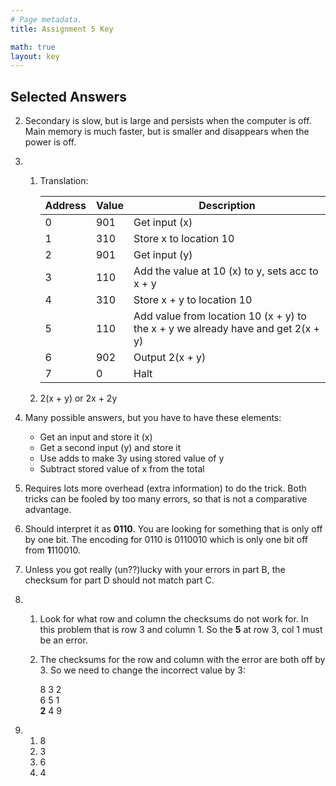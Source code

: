 ```yaml
---
# Page metadata.
title: Assignment 5 Key

math: true
layout: key
---
```


## Selected Answers

2. Secondary is slow, but is large and persists when the computer is off. Main memory
    is much faster, but is smaller and disappears when the power is off.

4. 
    1.  Translation:

        | Address   | Value   | Description  |
        |-  |-  |-  |
        | 0   | 901   | Get input (x) |
        | 1   | 310   | Store x to location 10 |
        | 2   | 901   | Get input (y) |
        | 3   | 110   | Add the value at 10 (x) to y, sets acc to x + y |
        | 4   | 310   | Store x + y to location 10 |
        | 5   | 110   | Add value from location 10 (x + y) to the x + y we already have and get 2(x + y) |
        | 6   | 902   | Output 2(x + y) |
        | 7   | 0   | Halt |

    1. 2(x + y) or 2x + 2y

5. Many possible answers, but you have to have these elements:  

    * Get an input and store it (x)
    * Get a second input (y) and store it
    * Use adds to make 3y using stored value of y
    * Subtract stored value of x from the total

6. Requires lots more overhead (extra information) to do the trick.
    Both tricks can be fooled by too many errors, so that is not a comparative advantage.

1. Should interpret it as **0110**. You are looking for something that is only off by one bit.
    The encoding for 0110 is 0110010 which is only one bit off from **1**110010.

1. Unless you got really (un??)lucky with your errors in part B, the checksum for part D should not
    match part C.

1.  
    1. Look for what row and column the checksums do not work for. In this problem that is 
        row 3 and column 1. So the **5** at row 3, col 1 must be an error.

    1. The checksums for the row and column with the error are both off by 3. So we need to change
        the incorrect value by 3:

        8 3 2  
        6 5 1  
        **2** 4 9  

10. 
    1. 8
    1. 3
    1. 6
    1. 4
